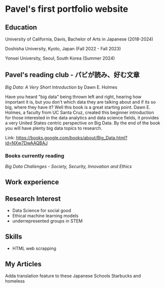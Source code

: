 # Pavel's first portfolio website

## Education
University of California, Davis, Bachelor of Arts in Japanese (2018-2024)

Doshisha University, Kyoto, Japan (Fall 2022 - Fall 2023) 

Yonsei University, Seoul, South Korea (Summer 2024) 


## Pavel's reading club - パビが読み、好む文章
*Big Data: A Very Short Introduction* by Dawn E. Holmes 

Have you heard "big data" being thrown left and right, hearing how important it is, but you don't which data they are talking about and if its so big, where they have it? Well this book is a great starting point. Dawn E. Holmes, a faculty from UC Santa Cruz, created this beginner introduction for those interested in the data analytics and data science fields, it provides a very United States centric perspective on Big Data. By the end of the book you will have plenty big data topics to research.

Link: https://books.google.com/books/about/Big_Data.html?id=NXw7DwAAQBAJ 

### Books currently reading
*Big Data Challenges - Society, Security, Innovation and Ethics*

## Work experience

## Research Interest
- Data Science for social good
- Ethical machine learning models
- underrepresented groups in STEM 

## Skills
 - HTML web scrapping

## My Articles

Adda translation feature to these
Japanese Schools
Starbucks and homeless
